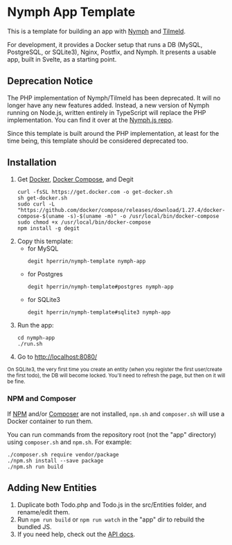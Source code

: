 # Nymph App Template

This is a template for building an app with [Nymph](http://nymph.io/) and [Tilmeld](http://tilmeld.org/).

For development, it provides a Docker setup that runs a DB (MySQL, PostgreSQL, or SQLite3), Nginx, Postfix, and Nymph. It presents a usable app, built in Svelte, as a starting point.

## Deprecation Notice

The PHP implementation of Nymph/Tilmeld has been deprecated. It will no longer have any new features added. Instead, a new version of Nymph running on Node.js, written entirely in TypeScript will replace the PHP implementation. You can find it over at the [Nymph.js repo](https://github.com/sciactive/nymphjs).

Since this template is built around the PHP implementation, at least for the time being, this template should be considered deprecated too.

## Installation

1. Get [Docker](https://docs.docker.com/install/#supported-platforms), [Docker Compose](https://docs.docker.com/compose/install/), and Degit
   ```shell
   curl -fsSL https://get.docker.com -o get-docker.sh
   sh get-docker.sh
   sudo curl -L "https://github.com/docker/compose/releases/download/1.27.4/docker-compose-$(uname -s)-$(uname -m)" -o /usr/local/bin/docker-compose
   sudo chmod +x /usr/local/bin/docker-compose
   npm install -g degit
   ```
2. Copy this template:
   - for MySQL
     ```shell
     degit hperrin/nymph-template nymph-app
     ```
   - for Postgres
     ```shell
     degit hperrin/nymph-template#postgres nymph-app
     ```
   - for SQLite3
     ```shell
     degit hperrin/nymph-template#sqlite3 nymph-app
     ```
3. Run the app:
   ```shell
   cd nymph-app
   ./run.sh
   ```
4. Go to [http://localhost:8080/](http://localhost:8080/)

<small>On SQLite3, the very first time you create an entity (when you register the first user/create the first todo), the DB will become locked. You'll need to refresh the page, but then on it will be fine.</small>

### NPM and Composer

If [NPM](https://nodejs.org/en/download/current/) and/or [Composer](https://getcomposer.org/download/) are not installed, `npm.sh` and `composer.sh` will use a Docker container to run them.

You can run commands from the repository root (not the "app" directory) using `composer.sh` and `npm.sh`. For example:

```shell
./composer.sh require vendor/package
./npm.sh install --save package
./npm.sh run build
```

## Adding New Entities

1. Duplicate both Todo.php and Todo.js in the src/Entities folder, and rename/edit them.
2. Run `npm run build` or `npm run watch` in the "app" dir to rebuild the bundled JS.
3. If you need help, check out the [API docs](https://github.com/sciactive/nymph/wiki/API-Docs).
